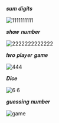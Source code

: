𝒔𝒖𝒎 𝒅𝒊𝒈𝒊𝒕𝒔

![1111111111](https://github.com/noriakeivanfard/pythonClass/assets/137643989/a1c65f70-9e27-44cb-8324-6c35ab1a2148)

𝒔𝒉𝒐𝒘 𝒏𝒖𝒎𝒃𝒆𝒓

![2222222222222](https://github.com/noriakeivanfard/pythonClass/assets/137643989/dd31661c-5a5d-4c5b-861d-c8e2e6e6d72f)

𝒕𝒘𝒐 𝒑𝒍𝒂𝒚𝒆𝒓 𝒈𝒂𝒎𝒆

![444](https://github.com/noriakeivanfard/pythonClass/assets/137643989/133b07f3-0167-4da4-ae18-0462a21cec91)

𝑫𝒊𝒄𝒆

![6 6](https://github.com/noriakeivanfard/pythonClass/assets/137643989/0718949a-29c3-4f1a-b360-088bd7c92d60)

𝒈𝒖𝒆𝒔𝒔𝒊𝒏𝒈 𝒏𝒖𝒎𝒃𝒆𝒓

![game](https://github.com/noriakeivanfard/pythonClass/assets/137643989/c8251c44-d472-4b7d-a3ef-dc095406fd28)
